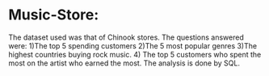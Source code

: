 # Music-Store:
The dataset used was that of Chinook stores.
The questions answered were:
1)The top 5 spending customers
2)The 5 most popular genres
3)The highest countries buying rock music.
4) The top 5 customers who spent the most on the artist who earned the most.
The analysis is done by SQL.
